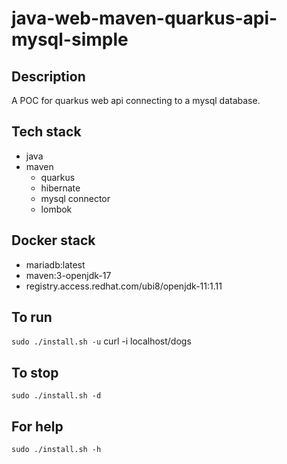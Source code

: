 # java-web-maven-quarkus-api-mysql-simple

## Description
A POC for quarkus web api
connecting to a mysql database.

## Tech stack
- java
- maven
  - quarkus
  - hibernate
  - mysql connector
  - lombok

## Docker stack
- mariadb:latest
- maven:3-openjdk-17
- registry.access.redhat.com/ubi8/openjdk-11:1.11

## To run
`sudo ./install.sh -u`
curl -i localhost/dogs

## To stop
`sudo ./install.sh -d`

## For help
`sudo ./install.sh -h`
